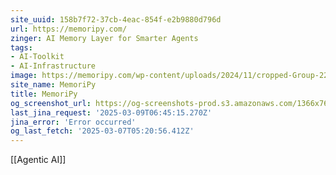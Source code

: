 ```yaml
---
site_uuid: 158b7f72-37cb-4eac-854f-e2b9880d796d
url: https://memoripy.com/
zinger: AI Memory Layer for Smarter Agents
tags:
- AI-Toolkit
- AI-Infrastructure
image: https://memoripy.com/wp-content/uploads/2024/11/cropped-Group-2222-1-2-180x180.png
site_name: MemoriPy
title: MemoriPy
og_screenshot_url: https://og-screenshots-prod.s3.amazonaws.com/1366x768/80/false/15d67082028cb8ac2038d5f78908949272eb0588df1457afb291345f28d601fd.jpeg
last_jina_request: '2025-03-09T06:45:15.270Z'
jina_error: 'Error occurred'
og_last_fetch: '2025-03-07T05:20:56.412Z'
---
```

[[Agentic AI]]
